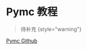 # Pymc 教程

<show-structure depth="2"/>


> 待补充
{style="warning"}


<seealso>
<category ref="ref_docs">
</category>
<category ref="ref_github">
    <a href="https://github.com/pymc-devs/pymc">Pymc Github</a>
</category>
<category ref="ref_issues"></category>
<category ref="ref_hf"></category>
<category ref="ref_ms"></category>
</seealso>